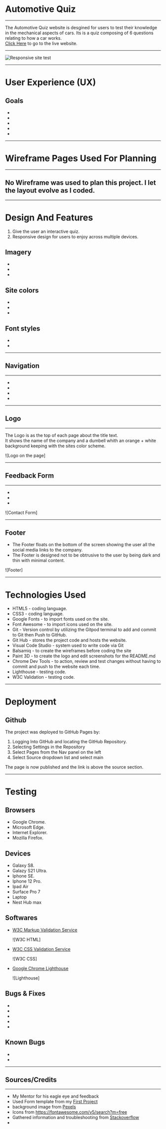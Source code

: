<h1>Automotive Quiz</h1>
<hr>
The Automotive Quiz website is desgined for users to test their knowledge in the mechanical aspects of cars. Its is a quiz composing of 6 questions relating to how a car works.<br> 
<a href="https://jca-dev.github.io/Second_Project_JavaScript/">Click Here</a> to go to the live website.
<hr>

![Responsive site test](/assets/images/responsive.jpg)
<hr>

<h1>User Experience (UX)</h1>
<h2>Goals</h2>
<ul>
    <li></li>
    <li></li>
    <li></li>
    <li></li>
    <li></li>
</ul>

<hr>
<h1>Wireframe Pages Used For Planning</h1>
<hr>
<h2>No Wireframe was used to plan this project. I let the layout evolve as I coded.</h2>
<hr>

<h1>Design And Features</h1>
<ol>
    <li>Give the user an interactive quiz.</li>
    <li>Responsive design for users to enjoy across multiple devices.</li>
</ol>
<h2>Imagery</h2>
<ul>
    <li></li>
    <li></li>
    <li></li>
</ul>
<h2>Site colors</h2>
<ul>
    <li></li>
    <li></li>
    <li></li>
</ul>

<h2>Font styles</h2>
<ul>
    <li></li>
    <li></li>
</ul>
<hr>
<h2>Navigation</h2>
<hr>
<ul>
    <li></li>
    <li></li>
    <li></li> 
    <li></li>
</ul>

<hr>

<h2>Logo</h2>
<hr>
The Logo is as the top of each page about the title text. 
<br>
It shows the name of the company and a dumbell whith an orange + white background keeping with the sites color scheme.

![Logo on the page]
<hr>

<h2>Feedback Form</h2>
<hr>
   <ul>
       <li></li>
       <li></li>
       <li></li>
   </ul>

![Contact Form]
<hr>

<h2>Footer</h2>
<ul>
    <li>The Footer floats on the bottom of the screen showing the user all the social media links to the company.</li>
    <li>The Footer is designed not to be obtrusive to the user by being dark and thin with minimal content.</li>
</ul>

![Footer]
<hr>

<h1>Technologies Used</h1>
<ul>
    <li>HTML5 - coding language.</li>
    <li>CSS3 - coding language.</li>
    <li>Google Fonts - to import fonts used on the site.</li>
    <li>Font Awesome - to import icons used on the site.</li>
    <li>Git - Version control by utilizing the Gitpod terminal to add and commit to Git then Push to GitHub.</li>
    <li>Git Hub - stores the project code and hosts the website.</li>
    <li>Visual Code Studio - system used to write code via Git</li>
    <li>Balsamiq - to create the wireframes before coding the site</li>
    <li>Paint 3D - to create the logo and edit screenshots for the README.md</li>
    <li>Chrome Dev Tools - to action, review and test changes without having to commit and push to the website each time.</li>
    <li>Lighthouse - testing code.</li>
    <li>W3C Validation - testing code.</li>
</ul>
<hr>
<h1>Deployment</h1>
<h2>Github</h2>
The project was deployed to GitHub Pages by:
<ol>
    <li>Logging Into GitHub and locating the GitHub Repository.</li>
    <li>Selecting Settings in the Repository</li>
    <li>Select Pages from the Nav panel on the left</li>
    <li>Select Source dropdown list and select main</li>
</ol>
The page is now published and the link is above the source section.
    
<hr>
<h1>Testing</h1>
<h2>Browsers</h2>
<ul>
    <li>Google Chrome.</li>
    <li>Microsoft Edge.</li>
    <li>Internet Explorer.</li>
    <li>Mozilla Firefox.</li>
</ul>
<h2>Devices</h2>
<ul>
    <li>Galaxy S8.</li>
    <li>Galazy S21 Ultra.</li>
    <li>Iphone SE.</li>
    <li>Iphone 12 Pro.</li>
    <li>Ipad Air</li>
    <li>Surface Pro 7</li>
    <li>Laptop</li>
    <li>Nest Hub max</li>
</ul>
<h2>Softwares</h2>
<ul>
    <li><a href="https://validator.w3.org/" target="_blank" rel="noopener">W3C Markup Validation Service</a></li>

![W3C HTML]
    <li><a href="https://jigsaw.w3.org/css-validator/" target="_blank" rel="noopener">W3C CSS Validation Service</a></li>

![W3C CSS]
    <li><a href="https://developers.google.com/web/tools/lighthouse" target="_blank" rel="noopener">Google Chrome Lighthouse</a></li>

![Lighthouse] 
</ul>

<h2>Bugs & Fixes</h2>
<ul>
    <li>
    </li>

   <li></li>

   <li></li>

   <li></li>

   <li></li>
    
</ul>

<h2>Known Bugs</h2>
<ul>
    <li></li>
    <li></li>
</ul>
<hr>
<h2>Sources/Credits</h2>
<hr>
<ul>
    <li>My Mentor for his eagle eye and feedback</li>
    <li>Used Form template from my <a href="https://github.com/Jca-Dev/First-Project/blob/main/contact.html" target="_blank" rel="noopener">First Project</a></li>
    <li>background image from <a href="https://www.pexels.com/" target="_blank" rel="noopener">Pexels</a></li>
    <li>Icons from <a href="https://fontawesome.com/v5/search?m=free" target="_blank" rel="noopener">https://fontawesome.com/v5/search?m=free</a></li>
    <li>Gathered information and troubleshooting from <a href="https://stackoverflow.com/" target="_blank" rel="noopener">Stackoverflow</li>
    <li></li>